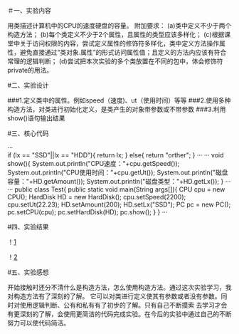 ＃一、实验内容

用类描述计算机中的CPU的速度硬盘的容量。 附加要求： 
(a)类中定义不少于两个构造方法； 
(b)每个类定义不少于2个属性，且属性的类型应该多样化； 
(c)根据课堂中关于访问权限的内容，尝试定义属性的修饰符多样化，类中定义方法操作属性，避免直接通过“类对象.属性”的形式访问属性值；且定义的方法内应该有符合常理的逻辑判断； 
(d)尝试把本次实验的多个类放置在不同的包中，体会修饰符private的用法。

#二、实验设计

###1.定义类中的属性。例如speed（速度)、ut（使用时间）等等
###2.使用多种构造方法，对类进行初始化定义，是类产生的对象带参数或不带参数
###3.利用show()语句输出结果

#三、核心代码

···    	
if (lx == "SSD"||lx == "HDD"){
            return lx;
        }
        else{
            return "orther";
        }
···
···
    void show(){
    	System.out.println("CPU速度："+cpu.getSpeed());
        System.out.println("CPU使用时间："+cpu.getUt());
        System.out.println("磁盘容量："+HD.getAmount());
        System.out.println("磁盘类型："+HD.getLx());
    }
···
···
public class Test{
    public static void main(String args[]){
        CPU cpu = new CPU();
        HardDisk HD = new HardDisk();
        cpu.setSpeed(2200);
        cpu.setUt(22.23);
        HD.setAmount(200);
        HD.setLx("SSD");
        PC pc = new PC();
        pc.setCPU(cpu);
        pc.setHardDisk(HD);
        pc.show();
    }
}
···

#四、实验结果

！[1](https://github.com/tx-1011/-/blob/main/1.png)

！[2](https://github.com/tx-1011/-/blob/main/2.png)


#五、实验感想

开始接触时还分不清什么是构造方法，怎么使用构造方法。通过这次实验学习，我对构造方法有了深刻的了解。
它可以对类进行定义使其有参数或者没有参数。同时对使用逻辑判断、公有和私有有了初步的了解。只有自己不断摸索
去学习才会有更深刻的了解，会使用更简洁的代码完成实验。在今后的实验中通过自己的不断努力可以使代码简洁。
